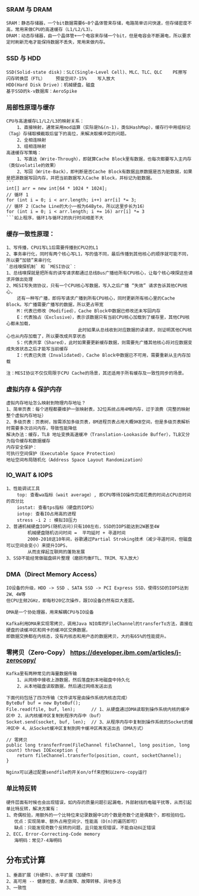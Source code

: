 
### SRAM 与 DRAM
    SRAM：静态存储器，一个bit数据需要6~8个晶体管来存储，电路简单访问快速，但存储密度不高，常用来做CPU的高速缓存（L1/L2/L3）。
    DRAM：动态存储器，由一个晶体管+一个电容来存储一个bit，但是电容会不断漏电，所以要求定时刷新充电才能保持数据不丢失，常用来做内存。
    
### SSD 与 HDD
    SSD(Solid-state disk)：SLC(Single-Level Cell)、MLC、TLC、QLC    PE擦写    闪存转换层（FTL）    预留空间7-15%    写入放大   
    HDD(Hard Disk Drive)：机械硬盘，磁盘
    基于SSD的k-v数据库：AeroSpike

### 局部性原理与缓存
    CPU与高速缓存L1/L2/L3的映射关系：
        1、直接映射，通常采用mod运算（实际是h&(n-1)，类似HashMap），缓存行中用组标记（Tag）存储取模截取后留下的高位，来解决取模冲突的问题。
        2、全相连映射
        3、组相连映射
    高速缓存写策略：
        1、写直达（Write-Through），即就算Cache Block里有数据，也每次都要写入主内存（类似volatile的效果）
        2、写回（Write-Back），即判断是否Cache Block有数据且原数据是否为脏数据，如果是把源数据写回内存，并把当前数据写入Cache Block，并标记为脏数据。
    ```
    int[] arr = new int[64 * 1024 * 1024];
    // 循环 1
    for (int i = 0; i < arr.length; i++) arr[i] *= 3;
    // 循环 2（Cache Line的大小一般为64Byte，所以这里步长为16）
    for (int i = 0; i < arr.length; i += 16) arr[i] *= 3
    ```如上程序，循环1与循环2的执行时间相差不大
    
### 缓存一致性原理：
    1、写传播，CPU1写L1后需要传播到CPU2的L1
    2、事务串行化，同时有两个核心写L1，写的值不同，最后传播到其他核心的顺序就可能不同，所以要“加锁”来串行化
    `总线嗅探机制` 和 `MESI协议`：
    1、总线嗅探就是把所有的读写请求都通过总线Bus广播给所有CPU核心，让每个核心嗅探这些请求并做出处理
    2、MESI写失效协议，只有一个CPU核心写数据，写入之后广播 “失效” 请求告诉其他CPU核心，
        还有一种写广播，即将写请求广播到所有CPU核心，同时更新所有核心里的Cache Block。写广播需要广播写的数据，所以更占带宽
        M：代表已修改（Modified），Cache Block中数据已修改还未写回内存
        E：代表独占（Exclusive），表示该数据只有当前CPU核心加载到了缓存里，其他CPU核心都未加载，
                               此时如果从总线收到对应数据的读请求，则证明其他CPU核心也从内存加载了，所以要改成共享状态
        S：代表共享（Shared），此时如果要更新缓存数据，则需要先广播其他核心将对应数据变成失效状态之后才能写当前缓存
        I：代表已失效（Invalidated），Cache Block中数据已不可用，需要重新从主内存加载
    
    注：MESI协议不仅仅局限于CPU Cache的场景，其还适用于所有缓存及一致性同步的场景。
    
### 虚拟内存 & 保护内存
    虚拟内存地址怎么映射到物理内存地址？
    1、简单页表：每个进程都要维护一张映射表，32位系统占用4MB内存，过于浪费（完整的映射整个虚拟内存地址）
    2、多级页表：页表树，按需添加多级页表，8M进程页表占用大概9KB空间，但是多级页表解析时需要多次访问内存，导致性能降低
    解决办法：缓存，TLB 地址变换高速缓冲（Translation-Lookaside Buffer），TLB又分为指令缓存和数据缓存
    内存安全保护：
    可执行空间保护（Executable Space Protection）
    地址空间布局随机化（Address Space Layout Randomization）

### IO_WAIT & IOPS
    1、性能调试工具
        top: 查看wa指标（wait average）, 即CPU等待IO操作完成花费的时间占CPU总时间的百分比
        iostat: 查看tps指标（硬盘的IOPS）
        iotop: 查看IO占用高的进程
        stress -i 2 : 模拟IO压力
    2、普通机械硬盘IOPS(随机访问)只有100左右，SSD的IOPS能达到2W甚至4W
            机械硬盘随机访问时间 =  平均延时 + 寻道时间
            2000-2010这10年间，谷歌通过Partial Stroking技术（减少寻道时间，但磁盘可以空间会变小）来提升IOPS，
            从而支撑起互联网的蓬勃发展
    3、SSD不能经常做磁盘碎片整理（磨损均衡FTL、TRIM、写入放大）
        
### DMA（Direct Memory Access）
    IO设备的升级，HDD -> SSD 、SATA SSD -> PCI Express SSD，使得SSD的IOPS达到2W、4W等
    但CPU主频2GHz，即每秒20亿次操作，跟IO设备仍然有巨大差距。
    
    DMA是一个协处理器，用来解耦CPU与IO设备
    
    Kafka利用DMA来实现零拷贝，调用Java NIO库的FileChannel的transferTo方法，直接在硬盘的读缓冲区和网卡的缓冲区交换数据，
    即数据交换都在内核态，没有内核态和用户态的数据拷贝，大约有65%的性能提升。
    
### 零拷贝（Zero-Copy） https://developer.ibm.com/articles/j-zerocopy/
    Kafka里有两种常见的海量数据传输
        1、从网络中接收上游数据，然后落盘到本地磁盘中持久化
        2、从本地磁盘读取数据，然后通过网络发送出去
        
    下面代码包括了四次传输（文件读写是由操作系统内核态完成）
    ByteBuf buf = new ByteBuf();
    File.read(file, buf, len);      // 1、从硬盘通过DMA读取到操作系统内核的缓冲区中 2、从内核缓冲区复制到程序内存中（buf）
    Socket.send(socket, buf, len);  // 3、从程序内存中复制到操作系统的Socket的缓冲区中 4、从Socket缓冲区复制到网卡缓冲区再发送出去（DMA方式）
    
    // 零拷贝   
    public long transferFrom(FileChannel fileChannel, long position, long count) throws IOException {
        return fileChannel.transferTo(position, count, socketChannel);
    }
    
    Nginx可以通过配置sendfile的开关on/off来控制以zero-copy运行
    
### 单比特反转
    硬件层面有时候也会出现错误，如内存的质量问题引起漏电，外部射线的电磁干扰等，从而引起单比特反转，解决方案有：
    1、奇偶校验，用额外的一个比特位来记录数据中1的个数是奇数个还是偶数个，即校验码位。
       优点：实现简单、额外占用空间少、性能高（O(n)的遍历即可）
       缺点：只能发现奇数个反转的问题，且只能发现错误，不能自动纠正错误
    2、ECC，Error-Correcting-Code memory
       海明码：常见7-4海明码
       
## 分布式计算
    1、垂直扩展（升硬件）、水平扩展（加硬件）
    2、高可用 -- 健康检查、单点故障、故障转移、异地多活
    3、一致性